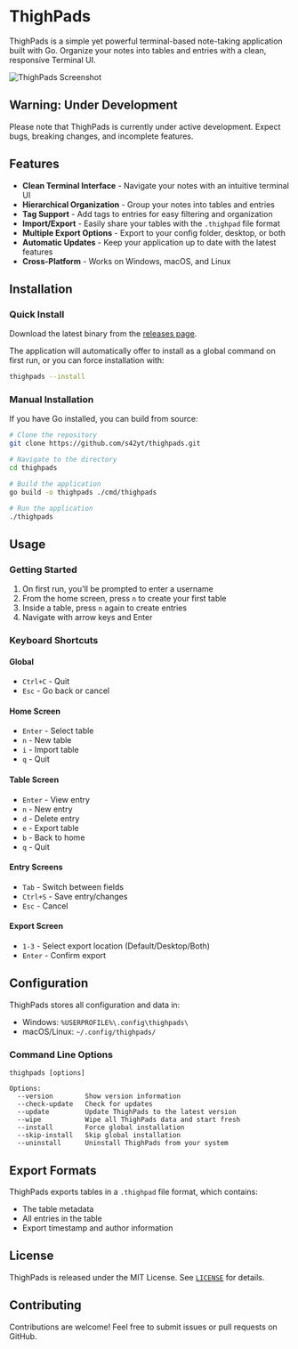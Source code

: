 # ThighPads

ThighPads is a simple yet powerful terminal-based note-taking application built with Go. Organize your notes into tables and entries with a clean, responsive Terminal UI.

![ThighPads Screenshot](https://github.com/S42yt/assets/blob/master/assets/thighpads/thighpads.png)

## Warning: Under Development

Please note that ThighPads is currently under active development. Expect bugs, breaking changes, and incomplete features.

## Features

- **Clean Terminal Interface** - Navigate your notes with an intuitive terminal UI
- **Hierarchical Organization** - Group your notes into tables and entries
- **Tag Support** - Add tags to entries for easy filtering and organization
- **Import/Export** - Easily share your tables with the `.thighpad` file format
- **Multiple Export Options** - Export to your config folder, desktop, or both
- **Automatic Updates** - Keep your application up to date with the latest features
- **Cross-Platform** - Works on Windows, macOS, and Linux

## Installation

### Quick Install

Download the latest binary from the [releases page](https://github.com/s42yt/thighpads/releases).

The application will automatically offer to install as a global command on first run, or you can force installation with:

```bash
thighpads --install
```

### Manual Installation

If you have Go installed, you can build from source:

```bash
# Clone the repository
git clone https://github.com/s42yt/thighpads.git

# Navigate to the directory
cd thighpads

# Build the application
go build -o thighpads ./cmd/thighpads

# Run the application
./thighpads
```

## Usage

### Getting Started

1. On first run, you'll be prompted to enter a username
2. From the home screen, press `n` to create your first table
3. Inside a table, press `n` again to create entries
4. Navigate with arrow keys and Enter

### Keyboard Shortcuts

#### Global
- `Ctrl+C` - Quit
- `Esc` - Go back or cancel

#### Home Screen
- `Enter` - Select table
- `n` - New table
- `i` - Import table
- `q` - Quit

#### Table Screen
- `Enter` - View entry
- `n` - New entry
- `d` - Delete entry
- `e` - Export table
- `b` - Back to home
- `q` - Quit

#### Entry Screens
- `Tab` - Switch between fields
- `Ctrl+S` - Save entry/changes
- `Esc` - Cancel

#### Export Screen
- `1-3` - Select export location (Default/Desktop/Both)
- `Enter` - Confirm export

## Configuration

ThighPads stores all configuration and data in:

- Windows: `%USERPROFILE%\.config\thighpads\`
- macOS/Linux: `~/.config/thighpads/`

### Command Line Options

```
thighpads [options]

Options:
  --version        Show version information
  --check-update   Check for updates
  --update         Update ThighPads to the latest version
  --wipe           Wipe all ThighPads data and start fresh
  --install        Force global installation
  --skip-install   Skip global installation
  --uninstall      Uninstall ThighPads from your system
```

## Export Formats

ThighPads exports tables in a `.thighpad` file format, which contains:
- The table metadata
- All entries in the table
- Export timestamp and author information

## License

ThighPads is released under the MIT License. See [`LICENSE`](LICENSE) for details.

## Contributing

Contributions are welcome! Feel free to submit issues or pull requests on GitHub.